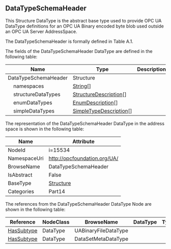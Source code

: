 <!-- datatype -->
## DataTypeSchemaHeader
This Structure DataType is the abstract base type used to provide OPC UA DataType definitions for an OPC UA Binary encoded byte blob used outside an OPC UA Server AddressSpace.

 The DataTypeSchemaHeader is formally defined in Table A.1.  
<!-- end of description -->
The fields of the DataTypeSchemaHeader DataType are defined in the following table:  

|Name|Type|Description|
|---|---|---|
|DataTypeSchemaHeader|Structure||
|&nbsp;&nbsp;&nbsp;&nbsp;namespaces|[String](../../../Part3/DataTypes/String/readme.md)[]||
|&nbsp;&nbsp;&nbsp;&nbsp;structureDataTypes|[StructureDescription](../../../Part14/DataTypes/StructureDescription/readme.md)[]||
|&nbsp;&nbsp;&nbsp;&nbsp;enumDataTypes|[EnumDescription](../../../Part14/DataTypes/EnumDescription/readme.md)[]||
|&nbsp;&nbsp;&nbsp;&nbsp;simpleDataTypes|[SimpleTypeDescription](../../../Part14/DataTypes/SimpleTypeDescription/readme.md)[]||

The representation of the DataTypeSchemaHeader DataType in the address space is shown in the following table:  

|Name|Attribute|
|---|---|
|NodeId|i=15534|
|NamespaceUri|http://opcfoundation.org/UA/|
|BrowseName|DataTypeSchemaHeader|
|IsAbstract|False|
|BaseType|[Structure](../../../Part3/DataTypes/Structure/readme.md)|
|Categories|Part14|

The references from the DataTypeSchemaHeader DataType Node are shown in the following table:  

|Reference|NodeClass|BrowseName|DataType|TypeDefinition|ModellingRule|
|---|---|---|---|---|---|
|[HasSubtype](../../../Part3/ReferenceTypes/HasSubtype/readme.md)|DataType|UABinaryFileDataType||||
|[HasSubtype](../../../Part3/ReferenceTypes/HasSubtype/readme.md)|DataType|DataSetMetaDataType||||

